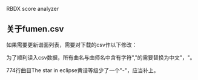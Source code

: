 RBDX score analyzer

## 关于fumen.csv
如果需要更新谱面列表，需要对下载的csv作以下修改：

为了顺利读入csv数据，所有曲名与曲师名中含有字符","的需要替换为中文"，"。

774行曲目The star in eclipse黄谱等级少了一个"-"，应当补上。